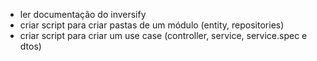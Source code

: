 - ler documentação do inversify
- criar script para criar pastas de um módulo (entity, repositories)
- criar script para criar um use case (controller, service, service.spec e dtos)
